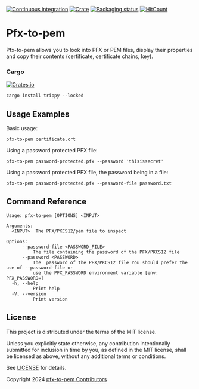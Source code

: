 [![Continuous integration](https://github.com/s-ted/pfx-to-pem/workflows/CI/badge.svg)](https://github.com/s-ted/pfx-to-pem/actions/workflows/ci.yml)
[![Crate](https://img.shields.io/crates/v/pfx-to-pem.svg)](https://crates.io/crates/pfx-to-pem/1.0.0)
[![Packaging status](https://repology.org/badge/tiny-repos/pfx-to-pem.svg)](https://repology.org/project/pfx-to-pem/versions)
[![HitCount](https://hits.dwyl.com/s-ted/pfx-to-pem.svg?style=flat-square&show=unique)](http://github.com/s-ted/pfx-to-pem)

# Pfx-to-pem

Pfx-to-pem allows you to look into PFX or PEM files, display their properties
and copy their contents (certificate, certificate chains, key).

### Cargo

[![Crates.io](https://img.shields.io/crates/v/pfx-to-pem)](https://crates.io/crates/pfx-to-pem/1.0.0)

```shell
cargo install trippy --locked
```

## Usage Examples

Basic usage:

```shell
pfx-to-pem certificate.crt
```

Using a password protected PFX file:

```shell
pfx-to-pem password-protected.pfx --password 'thisissecret'
```

Using a password protected PFX file, the password being in a file:

```shell
pfx-to-pem password-protected.pfx --password-file password.txt
```

## Command Reference

```text
Usage: pfx-to-pem [OPTIONS] <INPUT>

Arguments:
  <INPUT>  The PFX/PKCS12/pem file to inspect

Options:
      --password-file <PASSWORD_FILE>
          The file containing the password of the PFX/PKCS12 file
      --password <PASSWORD>
          The  password of the PFX/PKCS12 file You should prefer the use of --password-file or
          use the PFX_PASSWORD environment variable [env: PFX_PASSWORD=]
  -h, --help
          Print help
  -V, --version
          Print version
```
## License

This project is distributed under the terms of the MIT license.

Unless you explicitly state otherwise, any contribution intentionally submitted for inclusion in time by you, as defined
in the MIT license, shall be licensed as above, without any additional terms or conditions.

See [LICENSE](LICENSE.txt) for details.

Copyright 2024 [pfx-to-pem Contributors](https://github.com/s-ted/pfx-to-pem/graphs/contributors)
